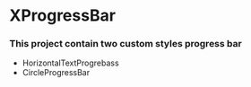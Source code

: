 # XProgressBar

### This project contain two custom styles progress bar 
* HorizontalTextProgrebass
* CircleProgressBar
